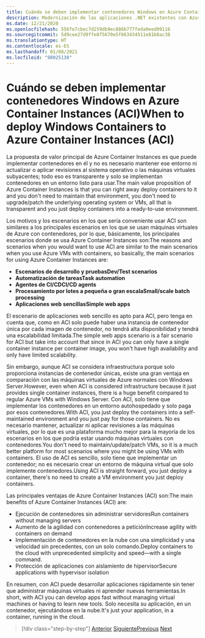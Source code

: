 ```yaml
---
title: Cuándo se deben implementar contenedores Windows en Azure Container Instances (ACI)
description: Modernización de las aplicaciones .NET existentes con Azure Clour y contenedores Windows | Cuándo se deben implementar contenedores Windows en Azure Container Instances (ACI)
ms.date: 12/21/2020
ms.openlocfilehash: 556fe7cbec7d259db9ec886b777feda9eed09116
ms.sourcegitcommit: 5d9cee27d9ffe8f5670e5f663434511e81b8ac38
ms.translationtype: HT
ms.contentlocale: es-ES
ms.lasthandoff: 01/08/2021
ms.locfileid: "98025138"
---
```

# <a name="when-to-deploy-windows-containers-to-azure-container-instances-aci"></a><span data-ttu-id="4492c-103">Cuándo se deben implementar contenedores Windows en Azure Container Instances (ACI)</span><span class="sxs-lookup"><span data-stu-id="4492c-103">When to deploy Windows Containers to Azure Container Instances (ACI)</span></span>

<span data-ttu-id="4492c-104">La propuesta de valor principal de Azure Container Instances es que puede implementar contenedores en él y no es necesario mantener ese entorno ni actualizar o aplicar revisiones al sistema operativo o las máquinas virtuales subyacentes; todo eso es transparente y solo se implementan contenedores en un entorno listo para usar.</span><span class="sxs-lookup"><span data-stu-id="4492c-104">The main value proposition of Azure Container Instances is that you can right away deploy containers to it and you don't need to maintain that environment, you don't need to upgrade/patch the underlying operating system or VMs, all that is transparent and you just deploy containers into a ready-to-use environment.</span></span>

<span data-ttu-id="4492c-105">Los motivos y los escenarios en los que sería conveniente usar ACI son similares a los principales escenarios en los que se usan máquinas virtuales de Azure con contenedores, por lo que, básicamente, los principales escenarios donde se usa Azure Container Instances son:</span><span class="sxs-lookup"><span data-stu-id="4492c-105">The reasons and scenarios when you would want to use ACI are similar to the main scenarios when you use Azure VMs with containers, so basically, the main scenarios for using Azure Container Instances are:</span></span>

- <span data-ttu-id="4492c-106">**Escenarios de desarrollo y pruebas**</span><span class="sxs-lookup"><span data-stu-id="4492c-106">**Dev/Test scenarios**</span></span>
- <span data-ttu-id="4492c-107">**Automatización de tareas**</span><span class="sxs-lookup"><span data-stu-id="4492c-107">**Task automation**</span></span>
- <span data-ttu-id="4492c-108">**Agentes de CI/CD**</span><span class="sxs-lookup"><span data-stu-id="4492c-108">**CI/CD agents**</span></span>
- <span data-ttu-id="4492c-109">**Procesamiento por lotes a pequeña o gran escala**</span><span class="sxs-lookup"><span data-stu-id="4492c-109">**Small/scale batch processing**</span></span>
- <span data-ttu-id="4492c-110">**Aplicaciones web sencillas**</span><span class="sxs-lookup"><span data-stu-id="4492c-110">**Simple web apps**</span></span>

<span data-ttu-id="4492c-111">El escenario de aplicaciones web sencillo es apto para ACI, pero tenga en cuenta que, como en ACI solo puede haber una instancia de contenedor única por cada imagen de contenedor, no tendrá alta disponibilidad y tendrá una escalabilidad limitada.</span><span class="sxs-lookup"><span data-stu-id="4492c-111">The simple web apps scenario is a fair scenario for ACI but take into account that since in ACI you can only have a single container instance per container image, you won't have high availability and only have limited scalability.</span></span>

<span data-ttu-id="4492c-112">Sin embargo, aunque ACI se considera infraestructura porque solo proporciona instancias de contenedor únicas, existe una gran ventaja en comparación con las máquinas virtuales de Azure normales con Windows Server.</span><span class="sxs-lookup"><span data-stu-id="4492c-112">However, even when ACI is considered infrastructure because it just provides single container instances, there is a huge benefit compared to regular Azure VMs with Windows Server.</span></span> <span data-ttu-id="4492c-113">Con ACI, solo tiene que implementar los contenedores en un entorno autohospedado y solo paga por esos contenedores.</span><span class="sxs-lookup"><span data-stu-id="4492c-113">With ACI, you just deploy the containers into a self-maintained environment and you just pay for those containers.</span></span> <span data-ttu-id="4492c-114">No es necesario mantener, actualizar ni aplicar revisiones a las máquinas virtuales, por lo que es una plataforma mucho mejor para la mayoría de los escenarios en los que podría estar usando máquinas virtuales con contenedores.</span><span class="sxs-lookup"><span data-stu-id="4492c-114">You don't need to maintain/update/patch VMs, so it is a much better platform for most scenarios where you might be using VMs with containers.</span></span> <span data-ttu-id="4492c-115">El uso de ACI es sencillo, solo tiene que implementar un contenedor; no es necesario crear un entorno de máquina virtual que solo implemente contenedores.</span><span class="sxs-lookup"><span data-stu-id="4492c-115">Using ACI is straight forward, you just deploy a container, there's no need to create a VM environment you just deploy containers.</span></span>

<span data-ttu-id="4492c-116">Las principales ventajas de Azure Container Instances (ACI) son:</span><span class="sxs-lookup"><span data-stu-id="4492c-116">The main benefits of Azure Container Instances (ACI) are:</span></span>

- <span data-ttu-id="4492c-117">Ejecución de contenedores sin administrar servidores</span><span class="sxs-lookup"><span data-stu-id="4492c-117">Run containers without managing servers</span></span>
- <span data-ttu-id="4492c-118">Aumento de la agilidad con contenedores a petición</span><span class="sxs-lookup"><span data-stu-id="4492c-118">Increase agility with containers on demand</span></span>
- <span data-ttu-id="4492c-119">Implementación de contenedores en la nube con una simplicidad y una velocidad sin precedentes, con un solo comando.</span><span class="sxs-lookup"><span data-stu-id="4492c-119">Deploy containers to the cloud with unprecedented simplicity and speed—with a single command.</span></span>
- <span data-ttu-id="4492c-120">Protección de aplicaciones con aislamiento de hipervisor</span><span class="sxs-lookup"><span data-stu-id="4492c-120">Secure applications with hypervisor isolation</span></span>

<span data-ttu-id="4492c-121">En resumen, con ACI puede desarrollar aplicaciones rápidamente sin tener que administrar máquinas virtuales ni aprender nuevas herramientas.</span><span class="sxs-lookup"><span data-stu-id="4492c-121">In short, with ACI you can develop apps fast without managing virtual machines or having to learn new tools.</span></span> <span data-ttu-id="4492c-122">Solo necesita su aplicación, en un contenedor, ejecutándose en la nube.</span><span class="sxs-lookup"><span data-stu-id="4492c-122">It's just your application, in a container, running in the cloud.</span></span>

> [!div class="step-by-step"]
> <span data-ttu-id="4492c-123">[Anterior](when-to-deploy-windows-containers-to-azure-vms-iaas-cloud.md)
> [Siguiente](when-to-deploy-windows-containers-to-azure-container-service-kubernetes.md)</span><span class="sxs-lookup"><span data-stu-id="4492c-123">[Previous](when-to-deploy-windows-containers-to-azure-vms-iaas-cloud.md)
[Next](when-to-deploy-windows-containers-to-azure-container-service-kubernetes.md)</span></span>
